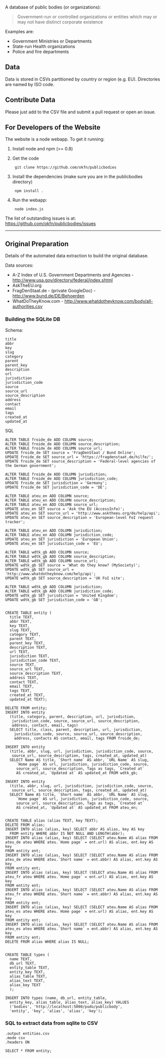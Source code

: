 A database of public bodies (or organizations):

> Government-run or controlled organizations or entities which may or may not
> have distinct corporate existence

Examples are:

* Government Ministries or Departments
* State-run Health organizations
* Police and fire departments

## Data

Data is stored in CSVs partitioned by country or region (e.g. EU). Directories
are named by ISO code.  

## Contribute Data

Please just add to the CSV file and submit a pull request or open an issue.

## For Developers of the Website

The website is a node webapp. To get it running:

1. Install node and npm (>= 0.8)

2. Get the code

        git clone https://github.com/okfn/publicbodies

3. Install the dependencies (make sure you are in the publicbodies directory)

        npm install .

4. Run the webapp:

        node index.js

The list of outstanding issues is at: <https://github.com/okfn/publicbodies/issues>

----

## Original Preparation

Details of the automated data extraction to build the original database.

Data sources:

* A-Z Index of U.S. Government Departments and Agencies - http://www.usa.gov/directory/federal/index.shtml
* AskTheEU.org
* FragDenStaat.de - (private GoogleDoc) - http://www.bund.de/DE/Behoerden
* WhatDoTheyKnow.com - http://www.whatdotheyknow.com/body/all-authorities.csv

### Building the SQLite DB

Schema:

    title
    abbr
    key
    slug
    category
    parent
    parent_key
    description
    url
    jurisdiction
    jurisdiction_code
    source
    source_url
    source_description
    address
    contact
    email
    tags
    created_at
    updated_at

SQL 

    ALTER TABLE froide_de ADD COLUMN source; 
    ALTER TABLE froide_de ADD COLUMN source_description;
    ALTER TABLE froide_de ADD COLUMN source_url;
    UPDATE froide_de SET source = 'FragDenStaat / Bund Online';
    UPDATE froide_de SET source_url = 'https://fragdenstaat.de/hilfe/';
    UPDATE froide_de SET source_description = 'Federal-level agencies of the German government';

    ALTER TABLE froide_de ADD COLUMN jurisdiction;
    ALTER TABLE froide_de ADD COLUMN jurisdiction_code;
    UPDATE froide_de SET jurisdiction = 'Germany';
    UPDATE froide_de SET jurisdiction_code = 'DE';

    ALTER TABLE ateu_en ADD COLUMN source; 
    ALTER TABLE ateu_en ADD COLUMN source_description;
    ALTER TABLE ateu_en ADD COLUMN source_url;
    UPDATE ateu_en SET source = 'Ask the EU (AccessInfo)';
    UPDATE ateu_en SET source_url = 'http://www.asktheeu.org/de/help/api';
    UPDATE ateu_en SET source_description = 'European-level FoI request tracker';

    ALTER TABLE ateu_en ADD COLUMN jurisdiction;
    ALTER TABLE ateu_en ADD COLUMN jurisdiction_code;
    UPDATE ateu_en SET jurisdiction = 'European Union';
    UPDATE ateu_en SET jurisdiction_code = 'EU';

    ALTER TABLE wdtk_gb ADD COLUMN source; 
    ALTER TABLE wdtk_gb ADD COLUMN source_description;
    ALTER TABLE wdtk_gb ADD COLUMN source_url;
    UPDATE wdtk_gb SET source = 'What do they know? (MySociety)';
    UPDATE wdtk_gb SET source_url = 'http://www.whatdotheyknow.com/help/api';
    UPDATE wdtk_gb SET source_description = 'UK FoI site';

    ALTER TABLE wdtk_gb ADD COLUMN jurisdiction;
    ALTER TABLE wdtk_gb ADD COLUMN jurisdiction_code;
    UPDATE wdtk_gb SET jurisdiction = 'United Kingdom';
    UPDATE wdtk_gb SET jurisdiction_code = 'GB';


    CREATE TABLE entity (
      title TEXT,
      abbr TEXT,
      key TEXT,
      slug TEXT,
      category TEXT,
      parent TEXT,
      parent_key TEXT,
      description TEXT,
      url TEXT,
      jurisdiction TEXT,
      jurisdiction_code TEXT,
      source TEXT,
      source_url TEXT,
      source_description TEXT,
      address TEXT,
      contact TEXT,
      email TEXT,
      tags TEXT,
      created_at TEXT,
      updated_at TEXT);

    DELETE FROM entity;
    INSERT INTO entity 
      (title, category, parent, description, url, jurisdiction, 
       jurisdiction_code, source, source_url, source_description, 
       address, contact, email, tags) 
      SELECT title, class, parent, description, url, jurisdiction, 
        jurisdiction_code, source, source_url, source_description, 
        address, contacts AS contact, email, tags FROM froide_de; 

    INSERT INTO entity
      (title, abbr, slug, url, jurisdiction, jurisdiction_code, source, 
       source_url, source_description, tags, created_at, updated_at) 
      SELECT Name AS title, `Short name` AS abbr, `URL Name` AS slug, 
         `Home page` AS url, jurisdiction, jurisdiction_code, source, 
         source_url, source_description, Tags as tags, `Created at` 
         AS created_at, `Updated at` AS updated_at FROM wdtk_gb; 

    INSERT INTO entity
      (title, abbr, slug, url, jurisdiction, jurisdiction_code, source, 
       source_url, source_description, tags, created_at, updated_at) 
      SELECT Name AS title, `Short name` AS abbr, `URL Name` AS slug, 
         `Home page` AS url, jurisdiction, jurisdiction_code, source, 
         source_url, source_description, Tags as tags, `Created at` 
         AS created_at, `Updated at` AS updated_at FROM ateu_en; 


    CREATE TABLE alias (alias TEXT, key TEXT);
    DELETE FROM alias;
    INSERT INTO alias (alias, key) SELECT abbr AS alias, key AS key 
      FROM entity WHERE abbr IS NOT NULL AND LENGTH(abbr);
    INSERT INTO alias (alias, key) SELECT (SELECT ateu.Name AS alias FROM 
    ateu_de ateu WHERE ateu.`Home page` = ent.url) AS alias, ent.key AS key
    FROM entity ent; 
    INSERT INTO alias (alias, key) SELECT (SELECT ateu.Name AS alias FROM 
    ateu_de ateu WHERE ateu.`Short name` = ent.abbr) AS alias, ent.key AS key
    FROM entity ent; 
    INSERT INTO alias (alias, key) SELECT (SELECT ateu.Name AS alias FROM 
    ateu_fr ateu WHERE ateu.`Home page` = ent.url) AS alias, ent.key AS key
    FROM entity ent; 
    INSERT INTO alias (alias, key) SELECT (SELECT ateu.Name AS alias FROM 
    ateu_fr ateu WHERE ateu.`Short name` = ent.abbr) AS alias, ent.key AS key
    FROM entity ent; 
    INSERT INTO alias (alias, key) SELECT (SELECT ateu.Name AS alias FROM 
    ateu_es ateu WHERE ateu.`Home page` = ent.url) AS alias, ent.key AS key
    FROM entity ent; 
    INSERT INTO alias (alias, key) SELECT (SELECT ateu.Name AS alias FROM 
    ateu_es ateu WHERE ateu.`Short name` = ent.abbr) AS alias, ent.key AS key
    FROM entity ent; 
    DELETE FROM alias WHERE alias IS NULL;


    CREATE TABLE types (
      name TEXT,
      db_url TEXT,
      entity_table TEXT,
      entity_key TEXT,
      alias_table TEXT,
      alias_text TEXT,
      alias_key TEXT
      );

    INSERT INTO types (name, db_url, entity_table,
      entity_key, alias_table, alias_text, alias_key) VALUES
      ('bodies', 'http://localhost:5000/pudo/publicbody', 
      'entity', 'key', 'alias', 'alias', 'key');

### SQL to extract data from sqlite to CSV

    .output entities.csv
    .mode csv
    .headers ON

    SELECT * FROM entity;

